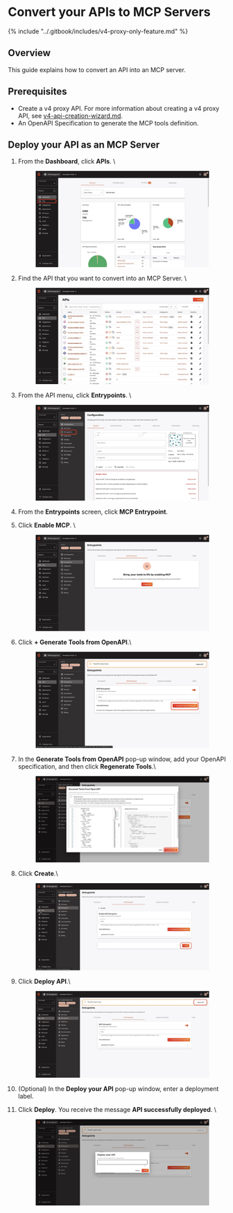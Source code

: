 # Convert your APIs to MCP Servers

{% include "../.gitbook/includes/v4-proxy-only-feature.md" %}

## Overview

This guide explains how to convert an API into an MCP server.

## Prerequisites

* Create a v4 proxy API. For more information about creating a v4 proxy API, see [v4-api-creation-wizard.md](../create-apis/v4-api-creation-wizard.md "mention").
* An OpenAPI Specification to generate the MCP tools definition.&#x20;

## Deploy your API as an MCP Server

1.  From the **Dashboard**, click **APIs**.  \


    <figure><img src="../.gitbook/assets/3AFC7359-4334-44DE-A2AA-3732BE173718_1_201_a (1).jpeg" alt=""><figcaption></figcaption></figure>
2.  Find the API that you want to convert into an MCP Server. \


    <figure><img src="../.gitbook/assets/EFADEF2D-0D48-41A3-9668-C4C2A6F806DA_1_201_a.jpeg" alt=""><figcaption></figcaption></figure>
3.  From the API menu, click **Entrypoints**. \


    <figure><img src="../.gitbook/assets/35CF5451-4B63-46D3-B173-BEBBB47EAC95_1_201_a.jpeg" alt=""><figcaption></figcaption></figure>
4. From the **Entrypoints** screen, click **MCP Entrypoint**.
5.  Click **Enable MCP**. \


    <figure><img src="../.gitbook/assets/98908DA2-8C19-43DB-B89F-7C6E5E020F22_1_201_a.jpeg" alt=""><figcaption></figcaption></figure>
6.  Click **+ Generate Tools from OpenAPI**.\


    <figure><img src="../.gitbook/assets/2AA002A5-4D84-419D-8340-7600F9A9C5CD_1_201_a (2).jpeg" alt=""><figcaption></figcaption></figure>
7.  In the **Generate Tools from OpenAPI** pop-up window, add your OpenAPI specification, and then click **Regenerate Tools**.\


    <figure><img src="../.gitbook/assets/FF3E9B42-CABD-400C-9C01-45D59D1239ED_1_201_a (1).jpeg" alt=""><figcaption></figcaption></figure>
8.  Click **Create**.\


    <figure><img src="../.gitbook/assets/624D7AEF-49B6-433E-9340-501DD3D348ED_1_201_a (1).jpeg" alt=""><figcaption></figcaption></figure>
9.  Click **Deploy API**.\


    <figure><img src="../.gitbook/assets/D4C34EEE-4E78-45A8-A220-94AFF9B6FC15_1_201_a.jpeg" alt=""><figcaption></figcaption></figure>
10. (Optional) In the **Deploy your API** pop-up window, enter a deployment label.
11. Click **Deploy**. You receive the message **API successfully deployed**. \


    <figure><img src="../.gitbook/assets/B3BAF69E-C256-402C-B4F2-C45D15B9CDC9_1_201_a.jpeg" alt=""><figcaption></figcaption></figure>
